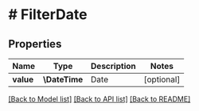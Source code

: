 # # FilterDate

## Properties

Name | Type | Description | Notes
------------ | ------------- | ------------- | -------------
**value** | **\DateTime** | Date | [optional]

[[Back to Model list]](../../README.md#models) [[Back to API list]](../../README.md#endpoints) [[Back to README]](../../README.md)
